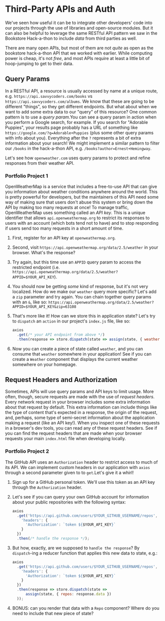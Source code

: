 # Third-Party APIs and Auth

We've seen how useful it can be to integrate other developers' code into our projects through the use of libraries and open-source modules. But it can also be helpful to leverage the same RESTful API pattern we saw in the Bookstore Hack-a-thon to include _data_ from third parties as well.

There are many open APIs, but most of them are not _quite_ as open as the bookstore hack-a-thon API that we worked with earlier. While computing power is cheap, it's not _free_, and most APIs require at least a little bit of hoop-jumping to get to their data.

## Query Params

In a RESTful API, a resource is usually accessed by name at a unique route, e.g. `https://api.savvycoders.com/books` vs `https://api.savvycoders.com/albums`. We know that these are going to be different "things", so they get different endpoints. But what about when we want to add some extra data to our "query" of this resource? One common pattern is to use a _query param_.You can see a query param in action when you perform a Google search, for example. If you search for "Adorable Puppies", your results page probably has a URL of something like `https://google.com/?q=Adorable+Puppies` \(plus some other query params with info about you\). Everything after the `?` represents a bit of extra information about your search! We might implement a similar pattern to filter our `/books` in the hack-a-thon API, e.g. `/books?author=Ernest+Hemingway`.

Let's see how `openweather.com` uses query params to protect and refine responses from their weather API.

### Portfolio Project 1

OpenWeatherMap is a service that includes a free-to-use API that can give you information about weather conditions anywhere around the world. This is pretty powerful for developers, but the maintainers of this API need some way of making sure that users don't abuse this system or bring down the API by making too many requests at once! To manage traffic, OpenWeatherMap uses something called an _API key_. This is a unique identifier that allows `api.openweathermap.org` to restrict its responses to users with an account \(which bots tend not to have\) and to stop responding if users send too many requests in a short amount of time.

1. First, register for an API key at `openweathermap.org`.
2. Second, visit `https://api.openweathermap.org/data/2.5/weather` in your browser. What's the response?
3. Try again, but this time use an `APPID` query param to access the restricted endpoint \(i.e. `https://api.openweathermap.org/data/2.5/weather?APPID=$YOUR_API_KEY`\).
4. You should now be getting _some_ kind of response, but it's not very localized. How do we make our `weather` query more specific? Let's add a `zip` parameter and try again. You can chain together query params with an `&`, like so: `https://api.openweathermap.org/data/2.5/weather?APPID=$YOUR_API_KEY&zip=63108`
5. That's more like it! How can we store this in application state? Let's try to `dispatch` an `action` in our project's `index.js` file, like so:

   ```javascript
   axios
     .get(/* your API endpoint from above */)
     .then(response => store.dispatch(state => assign(state, { weather: response.data })));
   ```

6. Now you can create a piece of state called `weather`, and you can consume that `weather` somewhere in your application! See if you can create a `Weather` component that displays the current weather somewhere on your homepage.

## Request Headers and Authorization

Sometimes, APIs will use query params and API keys to limit usage. More often, though, secure requests are made with the use of _request headers_. Every network request in your browser includes some extra information about that request by default. This extra information can include things like the type of content that's expected in a response, the origin of the request, and, perhaps, some type of semi-secret information about the application making a request \(like an API key!\). When you inspect one of these requests in a browser's dev tools, you can read any of these request headers. See if you can find the request headers that are made when your browser requests your main `index.html` file when developing locally.

### Portfolio Project 2

The GitHub API uses an `Authorization` header to restrict access to much of its API. We can implement custom headers in our application with `axios` through a second parameter given to to `get`.Let's give it a whirl!

1. Sign up for a GitHub personal token. We'll use this token as an API key through the `Authorization` header.
2. Let's see if you can query your own GitHub account for information about your public repositories with the following syntax:

   ```javascript
   axios
     .get('https://api.github.com/users/$YOUR_GITHUB_USERNAME/repos', {
       'headers': {
         'Authorization': `token ${$YOUR_API_KEY}`
       }
     })
     .then(/* handle the response */);
   ```

3. But how, exactly, are we supposed to `handle the response`? By `dispatch`-ing a reducer function that applies this new data to state, e.g.:

   ```javascript
   axios
     .get('https://api.github.com/users/$YOUR_GITHUB_USERNAME/repos', {
       'headers': {
         'Authorization': `token ${$YOUR_API_KEY}`
       }
     })
     .then(response => store.dispatch(state =>
         assign(state, { repos: response.data })
     ));
   ```

4. BONUS: can you render that data with a `Repo` component? Where do you need to include that new piece of state?

